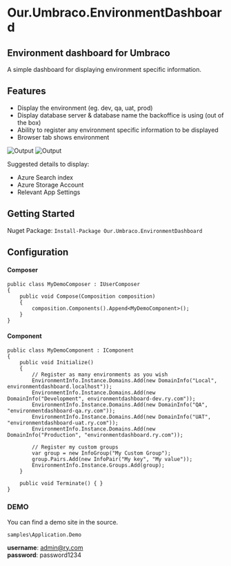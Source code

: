 # Our.Umbraco.EnvironmentDashboard
## Environment dashboard for Umbraco ##
A simple dashboard for displaying environment specific information.

## Features
- Display the environment (eg. dev, qa, uat, prod)
- Display database server & database name the backoffice is using (out of the box)
- Ability to register any environment specific information to be displayed
- Browser tab shows environment

![Output](https://raw.githubusercontent.com/rydigital/Our.Umbraco.EnvironmentDashboard/master/assets/dashboard.png)
![Output](https://raw.githubusercontent.com/rydigital/Our.Umbraco.EnvironmentDashboard/master/assets/browsertab.png)


 
Suggested details to display:
- Azure Search index
- Azure Storage Account
- Relevant App Settings

## Getting Started ##
Nuget Package: ` Install-Package Our.Umbraco.EnvironmentDashboard `

## Configuration ##
#### Composer ####
```
public class MyDemoComposer : IUserComposer
{
	public void Compose(Composition composition)
	{
		composition.Components().Append<MyDemoComponent>();
	}
}
```

#### Component ####
```
public class MyDemoComponent : IComponent
{
	public void Initialize()
	{
		// Register as many environments as you wish
		EnvironmentInfo.Instance.Domains.Add(new DomainInfo("Local", environmentdashboard.localhost"));
		EnvironmentInfo.Instance.Domains.Add(new DomainInfo("Development", environmentdashboard-dev.ry.com"));
		EnvironmentInfo.Instance.Domains.Add(new DomainInfo("QA", "environmentdashboard-qa.ry.com"));
		EnvironmentInfo.Instance.Domains.Add(new DomainInfo("UAT", "environmentdashboard-uat.ry.com"));
		EnvironmentInfo.Instance.Domains.Add(new DomainInfo("Production", "environmentdashboard.ry.com"));

		// Register my custom groups
		var group = new InfoGroup("My Custom Group");
		group.Pairs.Add(new InfoPair("My key", "My value"));
		EnvironmentInfo.Instance.Groups.Add(group);
	}

	public void Terminate() { }
}
```

### DEMO ###

You can find a demo site in the source.

`samples\Application.Demo`

**username**: admin@ry.com  
**password**: password1234












